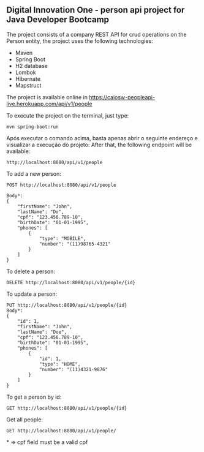 <h2>Digital Innovation One - person api project for Java Developer Bootcamp</h2>

The project consists of a company REST API for crud operations on the Person entity, the project uses the following technologies:

* Maven
* Spring Boot
* H2 database
* Lombok
* Hibernate
* Mapstruct

The project is available online in https://caiosw-peopleapi-live.herokuapp.com/api/v1/people


To execute the project on the terminal, just type:

```shell script
mvn spring-boot:run 
```

Após executar o comando acima, basta apenas abrir o seguinte endereço e visualizar a execução do projeto:
After that, the following endpoint will be available:

```
http://localhost:8080/api/v1/people
```

To add a new person:
```
POST http://localhost:8080/api/v1/people

Body*:
{
    "firstName": "John",
    "lastName": "Do",
    "cpf": "123.456.789-10",
    "birthDate": "01-01-1995",
    "phones": [
        {
            "type": "MOBILE",
            "number": "(11)98765-4321"
        }
    ]
}
```

To delete a person:
```
DELETE http://localhost:8080/api/v1/people/{id}
```

To update a person:
```
PUT http://localhost:8080/api/v1/people/{id}
Body*:
{
    "id": 1,
    "firstName": "John",
    "lastName": "Doe",
    "cpf": "123.456.789-10",
    "birthDate": "01-01-1995",
    "phones": [
        {
            "id": 1,
            "type": "HOME",
            "number": "(11)4321-9876"
        }
    ]
}
```

To get a person by id:
```
GET http://localhost:8080/api/v1/people/{id}
```

Get all people:
```
GET http://localhost:8080/api/v1/people/
```

\* => cpf field must be a valid cpf